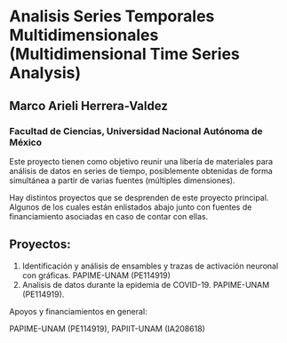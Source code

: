 # Analisis Series Temporales Multidimensionales (Multidimensional Time Series Analysis)

## Marco Arieli Herrera-Valdez
### Facultad de Ciencias, Universidad Nacional Autónoma de México

Este proyecto tienen como objetivo reunir una libería de materiales para análisis de datos en series de tiempo, posiblemente obtenidas de forma simultánea a partir de varias fuentes (múltiples dimensiones). 

Hay distintos proyectos que se desprenden de este proyecto principal. Algunos de los cuales están enlistados abajo junto con  fuentes de financiamiento asociadas en caso de contar con ellas. 

## Proyectos:

1.  Identificación y análisis de ensambles y trazas de activación neuronal con gráficas. PAPIME-UNAM (PE114919)
2. Analisis de datos durante la epidemia de COVID-19. PAPIME-UNAM (PE114919).


Apoyos y financiamientos en general:

PAPIME-UNAM (PE114919), PAPIIT-UNAM (IA208618)
